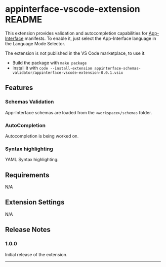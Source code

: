 # appinterface-vscode-extension README

This extension provides validation and autocompletion capabilities for [App-Interface](https://github.com/app-sre/app-interface) manifests. To enable it, just select the App-Interface language in the Language Mode Selector.

The extension is not published in the VS Code marketplace, to use it:

* Build the package with `make package`
* Install it with `code --install-extension appinterface-schemas-validator/appinterface-vscode-extension-0.0.1.vsix`

## Features

### Schemas Validation

App-Interface schemas are loaded from the `<workspace>/schemas` folder.

### AutoCompletion

Autocompletion is being worked on.

### Syntax highlighting

YAML Syntax highlighting.

## Requirements

N/A

## Extension Settings

N/A

## Release Notes

### 1.0.0

Initial release of the extension.

---
